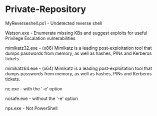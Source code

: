 # Private-Repository
MyReverseshell.ps1 - Undetected reverse shell

Watson.exe  - Enumerate missing KBs and suggest exploits for useful Privilege Escalation vulnerabilities

mimikatz32.exe - (x86) Mimikatz is a leading post-exploitation tool that dumps passwords from memory, as well as hashes, PINs and Kerberos tickets.

mimikatz64.exe - (x64) Mimikatz is a leading post-exploitation tool that dumps passwords from memory, as well as hashes, PINs and Kerberos tickets.

nc.exe - with the '-e' option

ncsafe.exe - without the '-e' option

nps.exe - Not PowerShell
